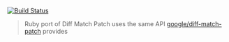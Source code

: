 [![Build Status](https://travis-ci.com/sotayamashita/diff-match-patch.svg?branch=master)](https://travis-ci.com/sotayamashita/diff-match-patch)

> Ruby port of Diff Match Patch uses the same API [google/diff-match-patch](https://github.com/google/diff-match-patch) provides
